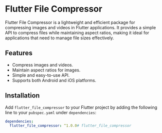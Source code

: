 # Flutter File Compressor

Flutter File Compressor is a lightweight and efficient package for compressing images and videos in Flutter applications. It provides a simple API to compress files while maintaining aspect ratios, making it ideal for applications that need to manage file sizes effectively.

## Features

- Compress images and videos.
- Maintain aspect ratios for images.
- Simple and easy-to-use API.
- Supports both Android and iOS platforms.

## Installation

Add `flutter_file_compressor` to your Flutter project by adding the following line to your `pubspec.yaml` under `dependencies`:

```yaml
dependencies:
  flutter_file_compressor: ^1.0.0# flutter_file_compressor
